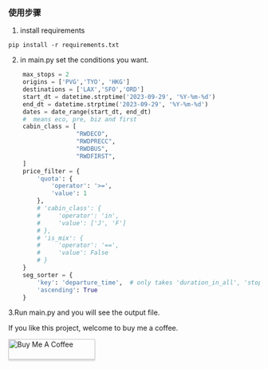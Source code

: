### 使用步骤
1. install requirements
```
pip install -r requirements.txt
```
2. in main.py set the conditions you want.
```python
    max_stops = 2
    origins = ['PVG','TYO', 'HKG']
    destinations = ['LAX','SFO','ORD']
    start_dt = datetime.strptime('2023-09-29', '%Y-%m-%d')
    end_dt = datetime.strptime('2023-09-29', '%Y-%m-%d')
    dates = date_range(start_dt, end_dt)
    #  means eco, pre, biz and first
    cabin_class = [
                   "RWDECO",
                   "RWDPRECC",
                   "RWDBUS",
                   "RWDFIRST",
    ]
    price_filter = {
        'quota': {
            'operator': '>=',
            'value': 1
        },
        # 'cabin_class': {
        #     'operator': 'in',
        #     'value': ['J', 'F']
        # },
        # 'is_mix': {
        #     'operator': '==',
        #     'value': False
        # }
    }
    seg_sorter = {
        'key': 'departure_time',  # only takes 'duration_in_all', 'stops', 'departure_time' and 'arrival_time'.
        'ascending': True
    }
```
3.Run main.py and you will see the output file.



If you like this project, welcome to buy me a coffee.

<a href="https://www.buymeacoffee.com/xmsley" target="_blank"><img src="https://www.buymeacoffee.com/assets/img/custom_images/orange_img.png" alt="Buy Me A Coffee" style="height: 41px !important;width: 174px !important;box-shadow: 0px 3px 2px 0px rgba(190, 190, 190, 0.5) !important;-webkit-box-shadow: 0px 3px 2px 0px rgba(190, 190, 190, 0.5) !important;" ></a>
